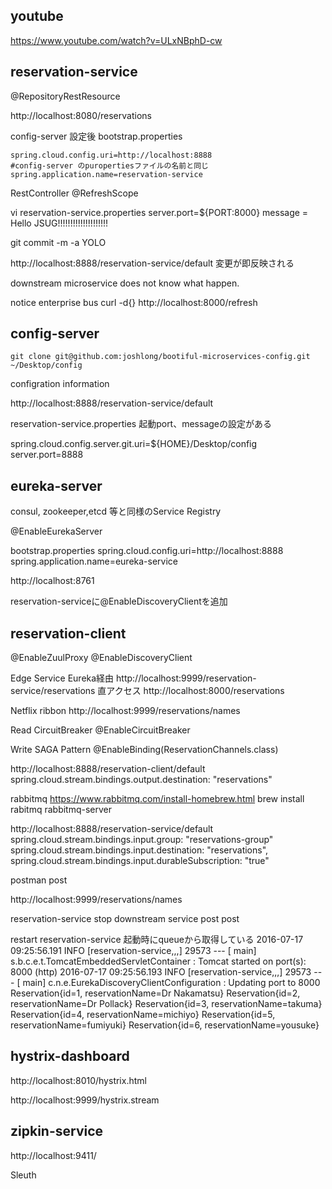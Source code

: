 
## youtube
https://www.youtube.com/watch?v=ULxNBphD-cw

## reservation-service

@RepositoryRestResource

http://localhost:8080/reservations


config-server 設定後
bootstrap.properties
```
spring.cloud.config.uri=http://localhost:8888
#config-server のpuropertiesファイルの名前と同じ
spring.application.name=reservation-service
```

RestController
@RefreshScope

vi reservation-service.properties
server.port=${PORT:8000}
message = Hello JSUG!!!!!!!!!!!!!!!!!!!!


git commit -m -a YOLO

http://localhost:8888/reservation-service/default
変更が即反映される

downstream microservice does not know what happen.

notice enterprise bus 
curl -d{} http://localhost:8000/refresh 

## config-server

```
git clone git@github.com:joshlong/bootiful-microservices-config.git ~/Desktop/config
```

configration information

http://localhost:8888/reservation-service/default

reservation-service.properties
起動port、messageの設定がある


spring.cloud.config.server.git.uri=${HOME}/Desktop/config
server.port=8888


## eureka-server
consul, zookeeper,etcd 等と同様のService Registry

@EnableEurekaServer

bootstrap.properties
spring.cloud.config.uri=http://localhost:8888
spring.application.name=eureka-service

http://localhost:8761

reservation-serviceに@EnableDiscoveryClientを追加

## reservation-client


@EnableZuulProxy
@EnableDiscoveryClient

Edge Service
Eureka経由
http://localhost:9999/reservation-service/reservations
直アクセス
http://localhost:8000/reservations


Netflix ribbon
http://localhost:9999/reservations/names

Read
CircuitBreaker
@EnableCircuitBreaker


Write
SAGA Pattern
@EnableBinding(ReservationChannels.class)

http://localhost:8888/reservation-client/default
spring.cloud.stream.bindings.output.destination: "reservations"


rabbitmq
https://www.rabbitmq.com/install-homebrew.html
brew install rabitmq
rabbitmq-server


http://localhost:8888/reservation-service/default
spring.cloud.stream.bindings.input.group: "reservations-group"
spring.cloud.stream.bindings.input.destination: "reservations",
spring.cloud.stream.bindings.input.durableSubscription: "true"

postman
post

http://localhost:9999/reservations/names

reservation-service stop downstream service
post
post

restart reservation-service
起動時にqueueから取得している
2016-07-17 09:25:56.191  INFO [reservation-service,,,] 29573 --- [           main] s.b.c.e.t.TomcatEmbeddedServletContainer : Tomcat started on port(s): 8000 (http)
2016-07-17 09:25:56.193  INFO [reservation-service,,,] 29573 --- [           main] c.n.e.EurekaDiscoveryClientConfiguration : Updating port to 8000
Reservation{id=1, reservationName=Dr Nakamatsu}
Reservation{id=2, reservationName=Dr Pollack}
Reservation{id=3, reservationName=takuma}
Reservation{id=4, reservationName=michiyo}
Reservation{id=5, reservationName=fumiyuki}
Reservation{id=6, reservationName=yousuke}


## hystrix-dashboard
http://localhost:8010/hystrix.html

http://localhost:9999/hystrix.stream

## zipkin-service

http://localhost:9411/

Sleuth